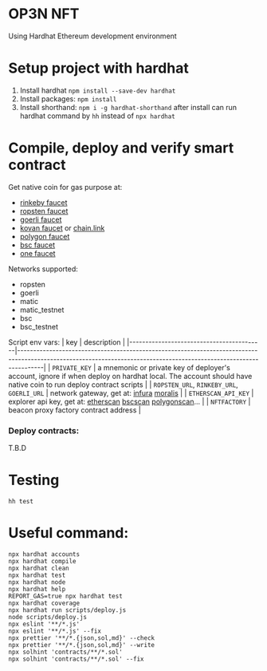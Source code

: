 # OP3N NFT

Using Hardhat Ethereum development environment

# Setup project with hardhat

1. Install hardhat `npm install --save-dev hardhat`
2. Install packages: `npm install`
3. Install shorthand: `npm i -g hardhat-shorthand` after install can run hardhat command by `hh` instead of `npx hardhat`

# Compile, deploy and verify smart contract

Get native coin for gas purpose at: 
  - [rinkeby faucet](https://faucet.rinkeby.io/)
  - [ropsten faucet](https://faucet.ropsten.be/)
  - [goerli faucet](https://faucet.goerli.mudit.blog/)
  - [kovan faucet](https://gitter.im/kovan-testnet/faucet) or [chain.link](https://kovan.chain.link/)
  - [polygon faucet](https://faucet.polygon.technology/)
  - [bsc faucet](https://testnet.binance.org/)
  - [one faucet](https://faucet.pops.one/)

Networks supported:
  - ropsten
  - goerli
  - matic
  - matic_testnet
  - bsc
  - bsc_testnet

Script env vars:
  | key                                      | description                                                                                                                                                        |
|------------------------------------------|--------------------------------------------------------------------------------------------------------------------------------------------------------------------|
| `PRIVATE_KEY`                            | a mnemonic or private key of deployer's account, ignore if when deploy on hardhat local. The account should have native coin to run deploy contract scripts                     |
| `ROPSTEN_URL`, `RINKEBY_URL`, `GOERLI_URL` | network gateway, get at: [infura](https://infura.io/) [moralis](https://moralis.io/)                                                                               |
| `ETHERSCAN_API_KEY`                      | explorer api key, get at:  [etherscan](https://etherscan.io/myapikey) [bscscan](https://bscscan.com/myapikey) [polygonscan](https://polygonscan.com/myapikey)... |
| `NFTFACTORY`                   | beacon proxy factory contract address                                                                                                                              |

### Deploy contracts:

T.B.D

# Testing

`hh test`

# Useful command:
```shell
npx hardhat accounts
npx hardhat compile
npx hardhat clean
npx hardhat test
npx hardhat node
npx hardhat help
REPORT_GAS=true npx hardhat test
npx hardhat coverage
npx hardhat run scripts/deploy.js
node scripts/deploy.js
npx eslint '**/*.js'
npx eslint '**/*.js' --fix
npx prettier '**/*.{json,sol,md}' --check
npx prettier '**/*.{json,sol,md}' --write
npx solhint 'contracts/**/*.sol'
npx solhint 'contracts/**/*.sol' --fix
```
